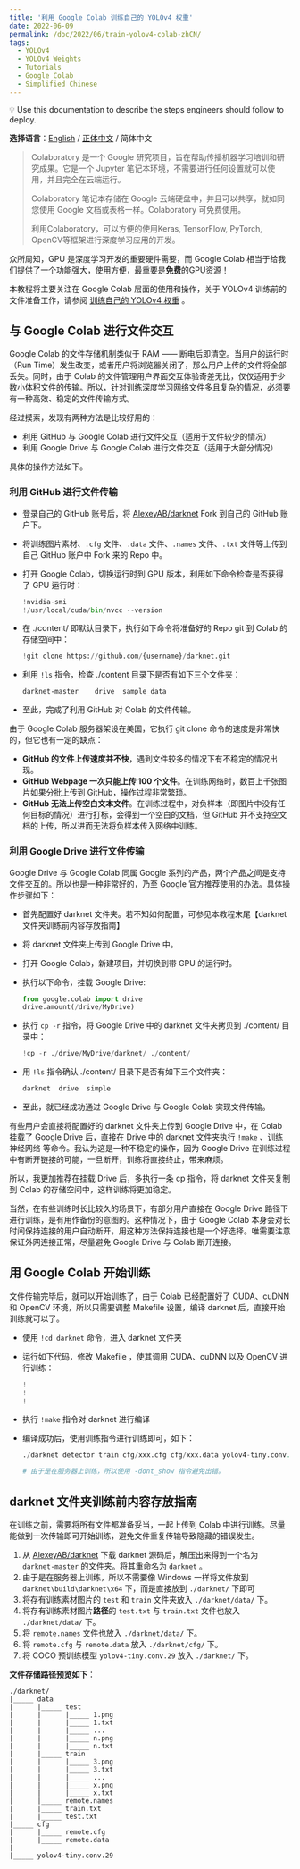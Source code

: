 ```yaml
---
title: '利用 Google Colab 训练自己的 YOLOv4 权重'
date: 2022-06-09
permalink: /doc/2022/06/train-yolov4-colab-zhCN/
tags:
  - YOLOv4
  - YOLOv4 Weights
  - Tutorials
  - Google Colab
  - Simplified Chinese
---
```


<aside>
💡 Use this documentation to describe the steps engineers should follow to deploy.
</aside>



**选择语言**：[English](https://marc0cheung.github.io/doc/2022/06/train-yolov4-colab/) / [正体中文](https://marc0cheung.github.io/doc/2022/06/train-yolov4-colab-zhHK/) / 简体中文



> Colaboratory 是一个 Google 研究项目，旨在帮助传播机器学习培训和研究成果。它是一个 Jupyter 笔记本环境，不需要进行任何设置就可以使用，并且完全在云端运行。
>
> Colaboratory 笔记本存储在 Google 云端硬盘中，并且可以共享，就如同您使用 Google 文档或表格一样。Colaboratory 可免费使用。
>
> 利用Colaboratory，可以方便的使用Keras, TensorFlow, PyTorch, OpenCV等框架进行深度学习应用的开发。

众所周知，GPU 是深度学习开发的重要硬件需要，而 Google Colab 相当于给我们提供了一个功能强大，使用方便，最重要是**免费**的GPU资源！



本教程将主要关注在 Google Colab 层面的使用和操作，关于 YOLOv4 训练前的文件准备工作，请参阅 [训练自己的 YOLOv4 权重](https://marc0cheung.github.io/doc/2022/06/train-yolov4-weights-zhCN/) 。



## 与 Google Colab 进行文件交互

Google Colab 的文件存储机制类似于 RAM —— 断电后即清空。当用户的运行时（Run Time）发生改变，或者用户将浏览器关闭了，那么用户上传的文件将全部丢失。同时，由于 Colab 的文件管理用户界面交互体验奇差无比，仅仅适用于少数小体积文件的传输。所以，针对训练深度学习网络文件多且复杂的情况，必须要有一种高效、稳定的文件传输方式。

经过摸索，发现有两种方法是比较好用的：

- 利用 GitHub 与 Google Colab 进行文件交互（适用于文件较少的情况）
- 利用 Google Drive 与 Google Colab 进行文件交互（适用于大部分情况）

具体的操作方法如下。



### 利用 GitHub 进行文件传输

- 登录自己的 GitHub 账号后，将 [AlexeyAB/darknet](https://github.com/AlexeyAB/darknet/) Fork 到自己的 GitHub 账户下。

- 将训练图片素材、`.cfg` 文件、`.data` 文件、`.names` 文件、`.txt` 文件等上传到自己 GitHub 账户中 Fork 来的 Repo 中。

- 打开 Google Colab，切换运行时到 GPU 版本，利用如下命令检查是否获得了 GPU 运行时：

  ```python
  !nvidia-smi
  !/usr/local/cuda/bin/nvcc --version
  ```

- 在 ./content/ 即默认目录下，执行如下命令将准备好的 Repo git 到 Colab 的 存储空间中：

  ```python
  !git clone https://github.com/{username}/darknet.git
  ```

- 利用 `!ls` 指令，检查 ./content 目录下是否有如下三个文件夹：

  ```bash
  darknet-master	drive  sample_data
  ```

- 至此，完成了利用 GitHub 对 Colab 的文件传输。

由于 Google Colab 服务器架设在美国，它执行 git clone 命令的速度是非常快的，但它也有一定的缺点：

- **GitHub 的文件上传速度并不快**，遇到文件较多的情况下有不稳定的情况出现。
- **GitHub Webpage 一次只能上传 100 个文件**。在训练网络时，数百上千张图片如果分批上传到 GitHub，操作过程非常繁琐。
- **GitHub 无法上传空白文本文件**。在训练过程中，对负样本（即图片中没有任何目标的情况）进行打标，会得到一个空白的文档，但 GitHub 并不支持空文档的上传，所以进而无法将负样本传入网络中训练。



### 利用 Google Drive 进行文件传输

Google Drive 与 Google Colab 同属 Google 系列的产品，两个产品之间是支持文件交互的。所以也是一种非常好的，乃至 Google 官方推荐使用的办法。具体操作步骤如下：

- 首先配置好 darknet 文件夹。若不知如何配置，可参见本教程末尾【darknet 文件夹训练前内容存放指南】

- 将 darknet 文件夹上传到 Google Drive 中。

- 打开 Google Colab，新建项目，并切换到带 GPU 的运行时。

- 执行以下命令，挂载 Google Drive: 

  ```python
  from google.colab import drive
  drive.amount(/drive/MyDrive)
  ```

- 执行 `cp -r` 指令，将 Google Drive 中的 darknet 文件夹拷贝到 ./content/ 目录中：

  ```python
  !cp -r ./drive/MyDrive/darknet/ ./content/
  ```

  

- 用 `!ls` 指令确认 ./content/ 目录下是否有如下三个文件夹：

  ```python
  darknet  drive  simple
  ```

- 至此，就已经成功通过 Google Drive 与 Google Colab 实现文件传输。



有些用户会直接将配置好的 darknet 文件夹上传到 Google Drive 中，在 Colab 挂载了 Google Drive 后，直接在 Drive 中的 darknet 文件夹执行 `!make` 、训练神经网络 等命令。我认为这是一种不稳定的操作，因为 Google Drive 在训练过程中有断开链接的可能，一旦断开，训练将直接终止，带来麻烦。

所以，我更加推荐在挂载 Drive 后，多执行一条 cp 指令，将 darknet 文件夹复制到 Colab 的存储空间中，这样训练将更加稳定。

当然，在有些训练时长比较久的场景下，有部分用户直接在 Google Drive 路径下进行训练，是有用作备份的意图的。这种情况下，由于 Google Colab 本身会对长时间保持连接的用户自动断开，用这种方法保持连接也是一个好选择。唯需要注意保证外网连接正常，尽量避免 Google Drive 与 Colab 断开连接。



## 用 Google Colab 开始训练

文件传输完毕后，就可以开始训练了，由于 Colab 已经配置好了 CUDA、cuDNN 和 OpenCV 环境，所以只需要调整 Makefile 设置，编译 darknet 后，直接开始训练就可以了。

- 使用 `!cd darknet` 命令，进入 darknet 文件夹

- 运行如下代码，修改 Makefile ，使其调用 CUDA、cuDNN 以及 OpenCV 进行训练：

  ```python
  !
  !
  !
  ```

- 执行 `!make` 指令对 darknet 进行编译

- 编译成功后，使用训练指令进行训练即可，如下：

  ```python
  ./darknet detector train cfg/xxx.cfg cfg/xxx.data yolov4-tiny.conv.29 -dont_show
  
  # 由于是在服务器上训练，所以使用 -dont_show 指令避免出错。
  ```

  



## darknet 文件夹训练前内容存放指南

在训练之前，需要将所有文件都准备妥当，一起上传到 Colab 中进行训练。尽量能做到一次传输即可开始训练，避免文件重复传输导致隐藏的错误发生。

1. 从  [AlexeyAB/darknet](https://github.com/AlexeyAB/darknet/) 下载 darknet 源码后，解压出来得到一个名为 `darknet-master` 的文件夹。将其重命名为 `darknet` 。
2. 由于是在服务器上训练，所以不需要像 Windows 一样将文件放到 `darknet\build\darknet\x64` 下，而是直接放到 `./darknet/` 下即可
3. 将存有训练素材图片的 `test` 和 `train` 文件夹放入 `./darknet/data/` 下。
4. 将存有训练素材图片**路径**的 `test.txt` 与 `train.txt` 文件也放入 `./darknet/data/` 下。
5. 将 `remote.names` 文件也放入 `./darknet/data/` 下。
6. 将 `remote.cfg` 与 `remote.data` 放入 `./darknet/cfg/` 下。
7. 将 COCO 预训练模型 `yolov4-tiny.conv.29` 放入 `./darknet/` 下。



**文件存储路径预览如下**：

```
./darknet/
|_____ data
|      |_____ test
|      |      |_____ 1.png
|      |      |_____ 1.txt
|      |      |_____ ...
|      |      |_____ n.png
|      |      |_____ n.txt
|      |_____ train
|      |      |_____ 3.png
|      |      |_____ 3.txt
|      |      |_____ ...
|      |      |_____ x.png
|      |      |_____ x.txt
|      |_____ remote.names
|      |_____ train.txt
|      |_____ test.txt
|_____ cfg
|      |_____ remote.cfg
|      |_____ remote.data
|
|_____ yolov4-tiny.conv.29
```



